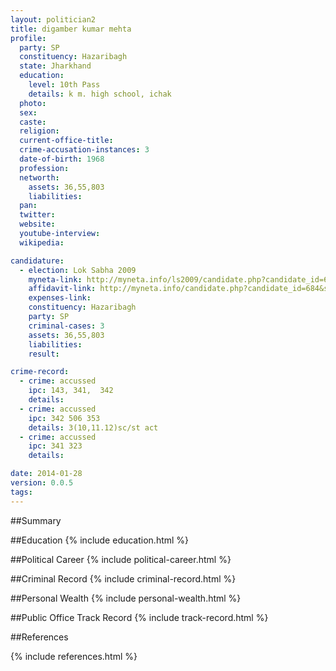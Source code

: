 ```yaml
---
layout: politician2
title: digamber kumar mehta
profile: 
  party: SP
  constituency: Hazaribagh
  state: Jharkhand
  education: 
    level: 10th Pass
    details: k m. high school, ichak
  photo: 
  sex: 
  caste: 
  religion: 
  current-office-title: 
  crime-accusation-instances: 3
  date-of-birth: 1968
  profession: 
  networth: 
    assets: 36,55,803
    liabilities: 
  pan: 
  twitter: 
  website: 
  youtube-interview: 
  wikipedia: 

candidature: 
  - election: Lok Sabha 2009
    myneta-link: http://myneta.info/ls2009/candidate.php?candidate_id=684
    affidavit-link: http://myneta.info/candidate.php?candidate_id=684&scan=original
    expenses-link: 
    constituency: Hazaribagh 
    party: SP
    criminal-cases: 3
    assets: 36,55,803
    liabilities: 
    result:  

crime-record: 
  - crime: accussed
    ipc: 143, 341,  342
    details:  
  - crime: accussed
    ipc: 342 506 353
    details: 3(10,11.12)sc/st act 
  - crime: accussed
    ipc: 341 323
    details:  

date: 2014-01-28
version: 0.0.5
tags: 
---
```

##Summary


##Education
{% include education.html %}


##Political Career
{% include political-career.html %}


##Criminal Record
{% include criminal-record.html %}


##Personal Wealth
{% include personal-wealth.html %}


##Public Office Track Record
{% include track-record.html %}


##References


{% include references.html %}